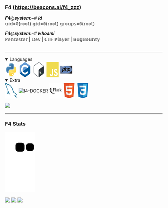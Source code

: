###  F4 (https://beacons.ai/f4_zzz)
𝑭𝟒@𝒔𝒚𝒔𝒕𝒆𝒎:~# 𝒊𝒅 <br>
𝕦𝕚𝕕=𝟘(𝕣𝕠𝕠𝕥) 𝕘𝕚𝕕=𝟘(𝕣𝕠𝕠𝕥) 𝕘𝕣𝕠𝕦𝕡𝕤=𝟘(𝕣𝕠𝕠𝕥) <br>

𝑭𝟒@𝒔𝒚𝒔𝒕𝒆𝒎:~# 𝒘𝒉𝒐𝒂𝒎𝒊 <br>
ℙ𝕖𝕟𝕥𝕖𝕤𝕥𝕖𝕣 | 𝔻𝕖𝕧 | ℂ𝕋𝔽 ℙ𝕝𝕒𝕪𝕖𝕣 | 𝔹𝕦𝕘𝔹𝕠𝕦𝕟𝕥𝕪 <br><br>

-------------------
 
<details open>
  <summary>Languages</summary>  
  <img align="center" alt="f4-Python" height="50" width="40" src="https://raw.githubusercontent.com/devicons/devicon/master/icons/python/python-original.svg">
  <img align="center" alt="f4-Csharp" height="50" width="40" src="https://raw.githubusercontent.com/devicons/devicon/master/icons/c/c-original.svg">
  <img align="center" alt="f4-bash" height="50" width="40" src="https://raw.githubusercontent.com/devicons/devicon/master/icons/bash/bash-original.svg">
  <img align="center" alt="f4-Js" height="50" width="40" src="https://raw.githubusercontent.com/devicons/devicon/master/icons/javascript/javascript-plain.svg">
  <img align="center" alt="f4-php" height="50" width="40" src="https://raw.githubusercontent.com/devicons/devicon/master/icons/php/php-original.svg">
</details>

<details open>
  <summary>Extra</summary>
  <img align="center" alt="f4-mysql" height="50" width="40" src="https://raw.githubusercontent.com/devicons/devicon/master/icons/mysql/mysql-original.svg">
  <img align="center" alt="f4-DOCKER" height="50" width="40" src="https://user-images.githubusercontent.com/92044641/136277563-37099a20-0dbe-4e9c-b7ae-0dcb91b46fbb.png"/>
  <img align="center" alt="f4-flask" height="50" width="40" src="https://raw.githubusercontent.com/devicons/devicon/master/icons/flask/flask-original-wordmark.svg">
  <img align="center" alt="f4-HTML" height="50" width="40" src="https://raw.githubusercontent.com/devicons/devicon/master/icons/html5/html5-original.svg">
  <img align="center" alt="f4-CSS" height="50" width="40" src="https://raw.githubusercontent.com/devicons/devicon/master/icons/css3/css3-original.svg">
</details>

 
 ![](https://komarev.com/ghpvc/?username=RonaldLSB&style=for-the-badge&color=red)
 
---
### F4 Stats

![Snake animation](https://github.com/rafaballerini/rafaballerini/blob/output/github-contribution-grid-snake.svg)

  <a href="https://github.com/RonaldLSB">
  <img height="180em" src="https://github-readme-stats.vercel.app/api?username=RonaldLSB&show_icons=true&theme=radical&include_all_commits=true&count_private=true"/>
  <img height="180em" src="https://github-readme-stats.vercel.app/api/top-langs/?username=RonaldLSB&layout=compact&langs_count=7&theme=radical"/>

<img  src="https://activity-graph.herokuapp.com/graph?username=RonaldLSB&theme=dracula"  />
